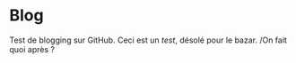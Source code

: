 Blog
====

Test de blogging sur GitHub. 
Ceci est un *test*, désolé pour le bazar.
/On fait quoi après ? 
